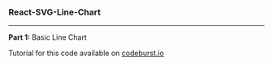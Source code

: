 ### React-SVG-Line-Chart
---
**Part 1:** Basic Line Chart

Tutorial for this code available on [codeburst.io](https://codeburst.io/simple-data-visualization-with-react-js-svg-line-chart-tutorial-df12e5843ce)
